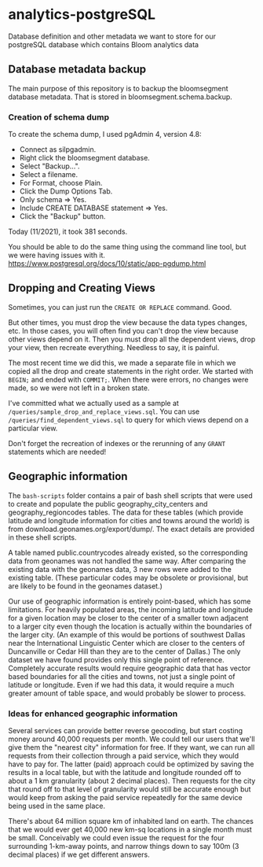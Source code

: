 # analytics-postgreSQL

Database definition and other metadata we want to store for our postgreSQL database which contains Bloom analytics data

## Database metadata backup

The main purpose of this repository is to backup the bloomsegment database metadata. That is stored in bloomsegment.schema.backup.

### Creation of schema dump

To create the schema dump, I used pgAdmin 4, version 4.8:

- Connect as silpgadmin.
- Right click the bloomsegment database.
- Select "Backup...".
- Select a filename.
- For Format, choose Plain.
- Click the Dump Options Tab.
- Only schema => Yes.
- Include CREATE DATABASE statement => Yes.
- Click the "Backup" button.

Today (11/2021), it took 381 seconds.

You should be able to do the same thing using the command line tool, but we were having issues with it.
https://www.postgresql.org/docs/10/static/app-pgdump.html

## Dropping and Creating Views

Sometimes, you can just run the `CREATE OR REPLACE` command. Good.

But other times, you must drop the view because the data types changes, etc.
In those cases, you will often find you can't drop the view because other views depend on it. Then you must drop all the dependent views, drop your view, then recreate everything. Needless to say, it is painful.

The most recent time we did this, we made a separate file in which we copied all the drop and create statements in the right order. We started with `BEGIN;` and ended with `COMMIT;`. When there were errors, no changes were made, so we were not left in a broken state.

I've committed what we actually used as a sample at `/queries/sample_drop_and_replace_views.sql`.
You can use `/queries/find_dependent_views.sql` to query for which views depend on a particular view.

Don't forget the recreation of indexes or the rerunning of any `GRANT` statements which are needed!

## Geographic information

The `bash-scripts` folder contains a pair of bash shell scripts that were used to create and populate the public geography_city_centers and geography_regioncodes tables. The data for these tables (which provide latitude and longitude information for cities and towns around the world) is from download.geonames.org/export/dump/. The exact details are provided in these shell scripts.

A table named public.countrycodes already existed, so the corresponding data from geonames was not handled the same way. After comparing the existing data with the geonames data, 3 new rows were added to the existing table. (These particular codes may be obsolete or provisional, but are likely to be found in the geonames dataset.)

Our use of geographic information is entirely point-based, which has some limitations. For heavily populated areas, the incoming latitude and longitude for a given location may be closer to the center of a smaller town adjacent to a larger city even though the location is actually within the boundaries of the larger city. (An example of this would be portions of southwest Dallas near the International Linguistic Center which are closer to the centers of Duncanville or Cedar Hill than they are to the center of Dallas.) The only dataset we have found provides only this single point of reference. Completely accurate results would require geographic data that has vector based boundaries for all the cities and towns, not just a single point of latitude or longitude. Even if we had this data, it would require a much greater amount of table space, and would probably be slower to process.

### Ideas for enhanced geographic information

Several services can provide better reverse geocoding, but start costing money around 40,000 requests per month. We could tell our users that we'll give them the "nearest city" information for free. If they want, we can run all requests from their collection through a paid service, which they would have to pay for. The latter (paid) approach could be optimized by saving the results in a local table, but with the latitude and longitude rounded off to about a 1 km granularity (about 2 decimal places). Then requests for the city that round off to that level of granularity would still be accurate enough but would keep from asking the paid service repeatedly for the same device being used in the same place.

There's about 64 million square km of inhabited land on earth. The chances that we would ever get 40,000 new km-sq locations in a single month must be small. Conceivably we could even issue the request for the four surrounding 1-km-away points, and narrow things down to say 100m (3 decimal places) if we get different answers.
